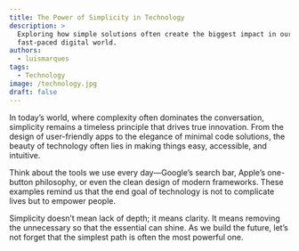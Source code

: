 ```yaml
---
title: The Power of Simplicity in Technology
description: >
  Exploring how simple solutions often create the biggest impact in our
  fast-paced digital world.
authors:
  - luismarques
tags:
  - Technology
image: /technology.jpg
draft: false
---
```

In today’s world, where complexity often dominates the conversation, simplicity remains a timeless principle that drives true innovation. From the design of user-friendly apps to the elegance of minimal code solutions, the beauty of technology often lies in making things easy, accessible, and intuitive.

Think about the tools we use every day—Google’s search bar, Apple’s one-button philosophy, or even the clean design of modern frameworks. These examples remind us that the end goal of technology is not to complicate lives but to empower people.

Simplicity doesn’t mean lack of depth; it means clarity. It means removing the unnecessary so that the essential can shine. As we build the future, let’s not forget that the simplest path is often the most powerful one.
